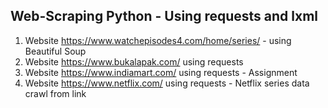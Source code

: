 ## Web-Scraping Python - Using requests and lxml

1. Website https://www.watchepisodes4.com/home/series/ - using Beautiful Soup
2. Website https://www.bukalapak.com/ using requests
3. Website https://www.indiamart.com/ using requests - Assignment
4. Website https://www.netflix.com/ using requests - Netflix series data crawl from link
